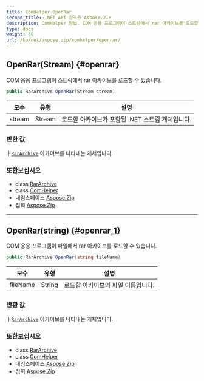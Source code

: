 ```yaml
---
title: ComHelper.OpenRar
second_title: .NET API 참조용 Aspose.ZIP
description: ComHelper 방법. COM 응용 프로그램이 스트림에서 rar 아카이브를 로드할 수 있습니다.
type: docs
weight: 40
url: /ko/net/aspose.zip/comhelper/openrar/
---
```

## OpenRar(Stream) {#openrar}

COM 응용 프로그램이 스트림에서 rar 아카이브를 로드할 수 있습니다.

```csharp
public RarArchive OpenRar(Stream stream)
```

| 모수 | 유형 | 설명 |
| --- | --- | --- |
| stream | Stream | 로드할 아카이브가 포함된 .NET 스트림 개체입니다. |

### 반환 값

ㅏ[`RarArchive`](../../../aspose.zip.rar/rararchive/) 아카이브를 나타내는 개체입니다.

### 또한보십시오

* class [RarArchive](../../../aspose.zip.rar/rararchive/)
* class [ComHelper](../)
* 네임스페이스 [Aspose.Zip](../../comhelper/)
* 집회 [Aspose.Zip](../../../)

---

## OpenRar(string) {#openrar_1}

COM 응용 프로그램이 파일에서 rar 아카이브를 로드할 수 있습니다.

```csharp
public RarArchive OpenRar(string fileName)
```

| 모수 | 유형 | 설명 |
| --- | --- | --- |
| fileName | String | 로드할 아카이브의 파일 이름입니다. |

### 반환 값

ㅏ[`RarArchive`](../../../aspose.zip.rar/rararchive/) 아카이브를 나타내는 개체입니다.

### 또한보십시오

* class [RarArchive](../../../aspose.zip.rar/rararchive/)
* class [ComHelper](../)
* 네임스페이스 [Aspose.Zip](../../comhelper/)
* 집회 [Aspose.Zip](../../../)


